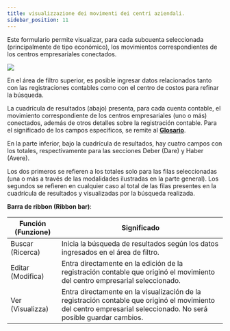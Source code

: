 ```yaml
---
title: visualizzazione dei movimenti dei centri aziendali.
sidebar_position: 11
---
```


Este formulario permite visualizar, para cada subcuenta seleccionada (principalmente de tipo económico), los movimientos correspondientes de los centros empresariales conectados.

![](/img/it-it/finance-area/ledger-records/records/cost-center-movement-visualization/image01.png)

En el área de filtro superior, es posible ingresar datos relacionados tanto con las registraciones contables como con el centro de costos para refinar la búsqueda.

La cuadrícula de resultados (abajo) presenta, para cada cuenta contable, el movimiento correspondiente de los centros empresariales (uno o más) conectados, además de otros detalles sobre la registración contable. Para el significado de los campos específicos, se remite al **[Glosario](/docs/guide/common/glossary/glossary-intro)**.

En la parte inferior, bajo la cuadrícula de resultados, hay cuatro campos con los totales, respectivamente para las secciones Deber (Dare) y Haber (Avere).

Los dos primeros se refieren a los totales solo para las filas seleccionadas (una o más a través de las modalidades ilustradas en la parte general). Los segundos se refieren en cualquier caso al total de las filas presentes en la cuadrícula de resultados y visualizadas por la búsqueda realizada.

**Barra de ribbon (Ribbon bar)**:

| Función (Funzione) | Significado |
| --- | --- |
| Buscar (Ricerca) | Inicia la búsqueda de resultados según los datos ingresados en el área de filtro. |
| Editar (Modifica) | Entra directamente en la edición de la registración contable que originó el movimiento del centro empresarial seleccionado. |
| Ver (Visualizza) | Entra directamente en la visualización de la registración contable que originó el movimiento del centro empresarial seleccionado. No será posible guardar cambios. |
